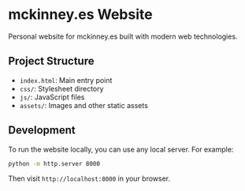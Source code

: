 # mckinney.es Website

Personal website for mckinney.es built with modern web technologies.

## Project Structure
- `index.html`: Main entry point
- `css/`: Stylesheet directory
- `js/`: JavaScript files
- `assets/`: Images and other static assets

## Development
To run the website locally, you can use any local server. For example:
```bash
python -m http.server 8000
```

Then visit `http://localhost:8000` in your browser.
